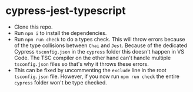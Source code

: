 # cypress-jest-typescript

- Clone this repo.
- Run `npm i` to install the dependencies.
- Run `npm run check` to do a types check. This will throw errors because of the type collisions between `Chai` and `Jest`. Because of the dedicated Cypress `tsconfig.json` in the `cypress` folder this doesn't happen in VS Code. The TSC compiler on the other hand can't handle multiple `tsconfig.json` files so that's why it throws these errors.
- This can be fixed by uncommenting the `exclude` line in the root `tsconfig.json` file. However, if you now run `npm run check` the entire `cypress` folder won't be type checked.

